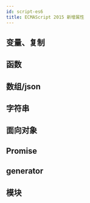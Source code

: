 ```yaml
---
id: script-es6
title: ECMAScript 2015 新增属性
---
```


## 变量、复制

## 函数

## 数组/json

## 字符串

## 面向对象

## Promise

## generator

## 模块
